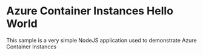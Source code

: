 # Azure Container Instances Hello World

This sample is a very simple NodeJS application used to demonstrate Azure Container Instances



